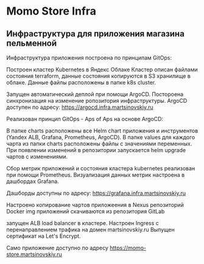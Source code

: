# Momo Store Infra

## Инфраструктура для приложения магазина пельменной

Инфраструктура приложения построена по принципам GitOps: 

Построен кластер Kubernetes в Яндекс Облаке
Кластер описан файлами состояния terraform, данные состояния копируются в S3 хранилище в облаке. Данные файлы расположены в папке k8s cluster.

Запущен автоматический деплой при помощи ArgoCD. Постороена синхронизация на изменение ропозитория инфраструктуры. ArgoCD доступен по адресу: https://argocd.infra.martsinovskiy.ru

Реализован принцип GitOps - Aps of Aps на основе ArgoCD:

В папке charts расположены все Helm chart приложения и инструментов (Yandex ALB, Grafana, Prometheus, ArgoCD).
В папке values для каждого чарта из папки charts расположены файлы с значениями переменных.
При появлении изменений в репозитории запускается helm upgrade чартов с изменениями.

Сбор метрик приложений и состояния кластера kubernetes реализован при помощи Prometheus. Визуализация данных метрик настроена в дашбордах Grafana.

Дашборды доступны по адресу: https://grafana.infra.martsinovskiy.ru

Настроено копирование чартов приложеения в Nexus репозиторий
Docker img приложений скачиваются из репозитория GitLab

запущен ALB load balancer в кластере. Настроен Ingress с перенаправлением трафика на домен martsinovskiy.ru
Выпущен сертификат на Let's Encrypt.

Само приложение доступно по адресу https://momo-store.martsinovskiy.ru

